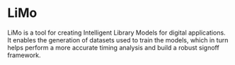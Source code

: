# LiMo
LiMo is a tool for creating Intelligent Library Models for digital applications. It enables the generation of datasets used to train the models, which in turn helps perform a more accurate timing analysis and build a robust signoff framework.
